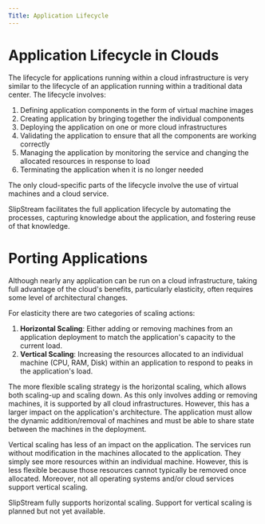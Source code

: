 ```yaml
---
Title: Application Lifecycle
---
```


# Application Lifecycle in Clouds

The lifecycle for applications running within a cloud infrastructure
is very similar to the lifecycle of an application running within a
traditional data center.  The lifecycle involves:

1. Defining application components in the form of virtual machine
   images
2. Creating application by bringing together the individual components
3. Deploying the application on one or more cloud infrastructures
4. Validating the application to ensure that all the components are
   working correctly
5. Managing the application by monitoring the service and changing the
   allocated resources in response to load 
6. Terminating the application when it is no longer needed

The only cloud-specific parts of the lifecycle involve the use of
virtual machines and a cloud service. 

SlipStream facilitates the full application lifecycle by automating
the processes, capturing knowledge about the application, and
fostering reuse of that knowledge.

# Porting Applications

Although nearly any application can be run on a cloud infrastructure,
taking full advantage of the cloud's benefits, particularly
elasticity, often requires some level of architectural changes.

For elasticity there are two categories of scaling actions:

  1. **Horizontal Scaling**: Either adding or removing machines from
     an application deployment to match the application's capacity to
     the current load.
  2. **Vertical Scaling**: Increasing the resources allocated to an
     individual machine (CPU, RAM, Disk) within an application to
     respond to peaks in the application's load.

The more flexible scaling strategy is the horizontal scaling, which
allows both scaling-up and scaling down.  As this only involves adding
or removing machines, it is supported by all cloud infrastructures.
However, this has a larger impact on the application's architecture.
The application must allow the dynamic addition/removal of machines
and must be able to share state between the machines in the
deployment. 

Vertical scaling has less of an impact on the application.  The
services run without modification in the machines allocated to the
application.  They simply see more resources within an individual
machine.  However, this is less flexible because those resources
cannot typically be removed once allocated.  Moreover, not all
operating systems and/or cloud services support vertical scaling. 

SlipStream fully supports horizontal scaling.  Support for vertical
scaling is planned but not yet available.